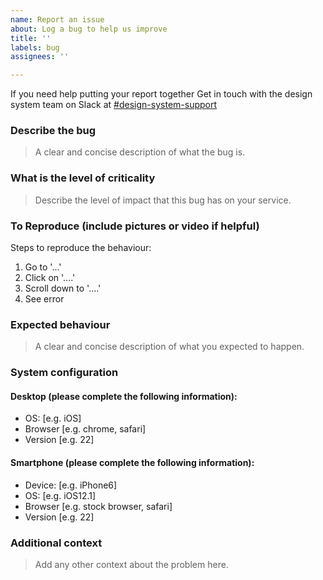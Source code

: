 ```yaml
---
name: Report an issue
about: Log a bug to help us improve
title: ''
labels: bug
assignees: ''

---
```


If you need help putting your report together
Get in touch with the design system team on Slack at [#design-system-support](https://goa-dio.slack.com/archives/C02PLLT9HQ9)

### Describe the bug
> A clear and concise description of what the bug is.

### What is the level of criticality
> Describe the level of impact that this bug has on your service.

### To Reproduce (include pictures or video if helpful)
Steps to reproduce the behaviour:
1. Go to '...'
2. Click on '....'
3. Scroll down to '....'
4. See error

### Expected behaviour
> A clear and concise description of what you expected to happen.

### System configuration
#### Desktop (please complete the following information):
 - OS: [e.g. iOS]
 - Browser [e.g. chrome, safari]
 - Version [e.g. 22]

#### Smartphone (please complete the following information):
 - Device: [e.g. iPhone6]
 - OS: [e.g. iOS12.1]
 - Browser [e.g. stock browser, safari]
 - Version [e.g. 22]

### Additional context
> Add any other context about the problem here.
